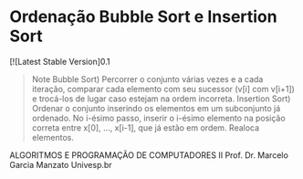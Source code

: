 # Ordenação Bubble Sort e Insertion Sort

[![Latest Stable Version]0.1

> Note
> Bubble Sort) Percorrer o conjunto várias vezes e a cada iteração, comparar cada elemento com seu sucessor (v[i] com v[i+1]) e trocá-los de lugar caso estejam na ordem incorreta.
> Insertion Sort) Ordenar o conjunto inserindo os elementos em um subconjunto já ordenado. No i-ésimo passo, inserir o i-ésimo elemento na posição correta entre x[0], ..., x[i-1], que já estão em ordem. Realoca elementos.

ALGORITMOS E PROGRAMAÇÃO DE COMPUTADORES II
Prof. Dr. Marcelo Garcia Manzato
Univesp.br
